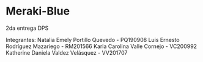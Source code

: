# Meraki-Blue
2da entrega DPS

Integrantes:
Natalia Emely Portillo Quevedo - PQ190908
Luis Ernesto Rodríguez Mazariego - RM201566
Karla Carolina Valle Cornejo - VC200992
Katherine Daniela Valdez Velásquez - VV201707
